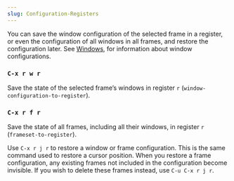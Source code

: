 ```yaml
---
slug: Configuration-Registers
---
```


You can save the window configuration of the selected frame in a register, or even the configuration of all windows in all frames, and restore the configuration later. See [Windows](/docs/emacs/Windows), for information about window configurations.

### `C-x r w r`

Save the state of the selected frame’s windows in register `r` (`window-configuration-to-register`).

### `C-x r f r`

Save the state of all frames, including all their windows, in register `r` (`frameset-to-register`).

Use `C-x r j r` to restore a window or frame configuration. This is the same command used to restore a cursor position. When you restore a frame configuration, any existing frames not included in the configuration become invisible. If you wish to delete these frames instead, use `C-u C-x r j r`.
